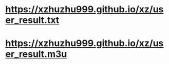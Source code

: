 # https://xzhuzhu999.github.io/xz/user_result.txt
# https://xzhuzhu999.github.io/xz/user_result.m3u
